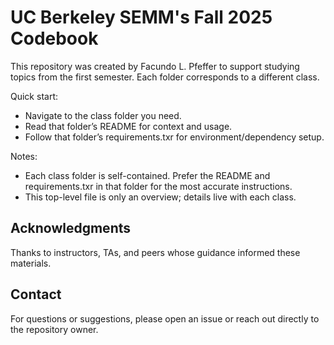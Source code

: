 # UC Berkeley SEMM's Fall 2025 Codebook

This repository was created by Facundo L. Pfeffer to support studying topics from the first semester. Each folder corresponds to a different class.

Quick start:
- Navigate to the class folder you need.
- Read that folder’s README for context and usage.
- Follow that folder’s requirements.txr for environment/dependency setup.

Notes:
- Each class folder is self-contained. Prefer the README and requirements.txr in that folder for the most accurate instructions.
- This top-level file is only an overview; details live with each class.

## Acknowledgments
Thanks to instructors, TAs, and peers whose guidance informed these materials.

## Contact
For questions or suggestions, please open an issue or reach out directly to the repository owner.
